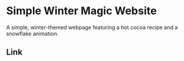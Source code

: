 # Simple Winter Magic Website

A simple, winter-themed webpage featuring a hot cocoa recipe and a snowflake animation.

## Link



